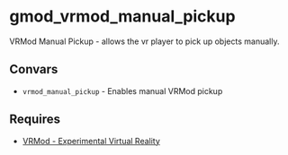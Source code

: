 # gmod_vrmod_manual_pickup
VRMod Manual Pickup - allows the vr player to pick up objects manually.

## Convars
- `vrmod_manual_pickup` - Enables manual VRMod pickup

## Requires
- [VRMod - Experimental Virtual Reality](https://steamcommunity.com/sharedfiles/filedetails/?id=1678408548)
